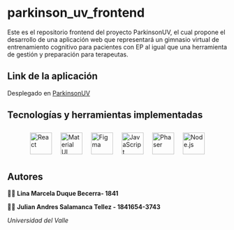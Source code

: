 # parkinson_uv_frontend
Este es el repositorio frontend del proyecto ParkinsonUV, el cual propone el desarrollo de una aplicación web que representará un gimnasio virtual de entrenamiento cognitivo para pacientes con EP al igual que una herramienta de gestión y preparación para terapeutas. 

## Link de la aplicación
Desplegado en [ParkinsonUV](https://kind-smoke-0fe347d10.3.azurestaticapps.net)

## Tecnologías y herramientas implementadas
<div style="display: flex; justify-content: center;">
  <div style="display: flex;">
    <img src="https://profilinator.rishav.dev/skills-assets/react-original-wordmark.svg" alt="React" height="50" style="margin: 10px;">
    <img src="https://profilinator.rishav.dev/skills-assets/mui.png" alt="Material UI" height="50" style="margin: 10px;">
    <img src="https://profilinator.rishav.dev/skills-assets/figma-icon.svg" alt="Figma" height="50" style="margin: 10px;">
    <img src="https://profilinator.rishav.dev/skills-assets/javascript-original.svg" alt="JavaScript" height="50" style="margin: 10px;">
    <img src="https://seeklogo.com/images/P/phaser-logo-A0D92EF86C-seeklogo.com.png" alt="Phaser" height="50" style="margin: 10px;">
    <img src="https://profilinator.rishav.dev/skills-assets/nodejs-original-wordmark.svg" alt="Node.js" height="50" style="margin: 10px;">
  </div>
</div>


## Autores
👩‍💻  **Lina Marcela Duque Becerra- 1841**

👨‍💻  **Julian Andres Salamanca Tellez - 1841654-3743**

_Universidad del Valle_
